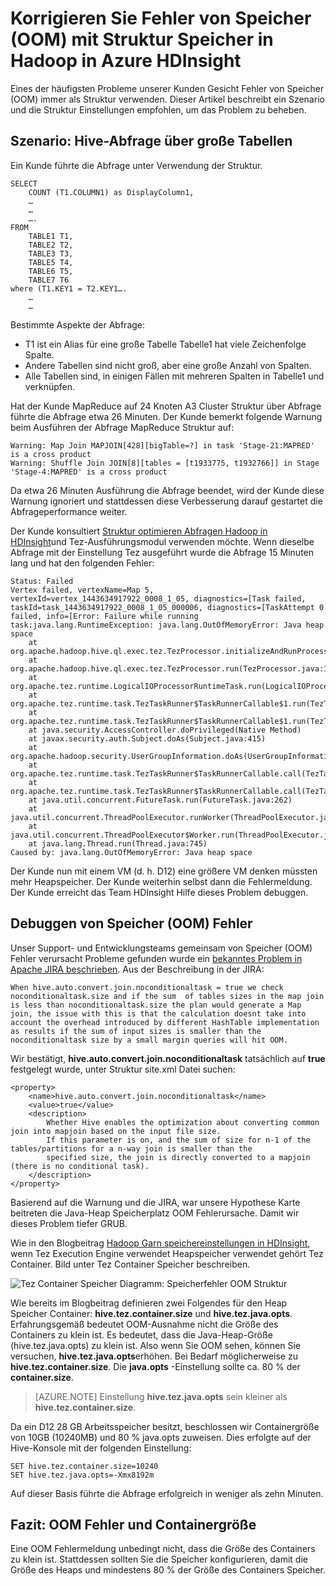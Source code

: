 <properties
    pageTitle="Speicherfehler (OOM) - Hive-Einstellungen | Microsoft Azure"
    description="Befestigen Sie nicht genügend Arbeitsspeicher (OOM) aus einer Abfrage Struktur Hadoop in HDInsight. Das Szenario ist eine Abfrage über viele große Tabellen."
    keywords="aus Speicher Fehler OOM Hive-Einstellungen"
    services="hdinsight"
    documentationCenter=""
    authors="rashimg"
    manager="jhubbard"
    editor="cgronlun"/>

<tags
    ms.service="hdinsight"
    ms.devlang="na"
    ms.topic="article"
    ms.tgt_pltfrm="na"
    ms.workload="big-data"
    ms.date="09/02/2016"
    ms.author="rashimg;jgao"/>

# <a name="fix-an-out-of-memory-oom-error-with-hive-memory-settings-in-hadoop-in-azure-hdinsight"></a>Korrigieren Sie Fehler von Speicher (OOM) mit Struktur Speicher in Hadoop in Azure HDInsight

Eines der häufigsten Probleme unserer Kunden Gesicht Fehler von Speicher (OOM) immer als Struktur verwenden. Dieser Artikel beschreibt ein Szenario und die Struktur Einstellungen empfohlen, um das Problem zu beheben.

## <a name="scenario-hive-query-across-large-tables"></a>Szenario: Hive-Abfrage über große Tabellen

Ein Kunde führte die Abfrage unter Verwendung der Struktur.

    SELECT
        COUNT (T1.COLUMN1) as DisplayColumn1,
        …
        …
        ….
    FROM
        TABLE1 T1,
        TABLE2 T2,
        TABLE3 T3,
        TABLE5 T4,
        TABLE6 T5,
        TABLE7 T6
    where (T1.KEY1 = T2.KEY1….
        …
        …

Bestimmte Aspekte der Abfrage:

* T1 ist ein Alias für eine große Tabelle Tabelle1 hat viele Zeichenfolge Spalte.
* Andere Tabellen sind nicht groß, aber eine große Anzahl von Spalten.
* Alle Tabellen sind, in einigen Fällen mit mehreren Spalten in Tabelle1 und verknüpfen.

Hat der Kunde MapReduce auf 24 Knoten A3 Cluster Struktur über Abfrage führte die Abfrage etwa 26 Minuten. Der Kunde bemerkt folgende Warnung beim Ausführen der Abfrage MapReduce Struktur auf:

    Warning: Map Join MAPJOIN[428][bigTable=?] in task 'Stage-21:MAPRED' is a cross product
    Warning: Shuffle Join JOIN[8][tables = [t1933775, t1932766]] in Stage 'Stage-4:MAPRED' is a cross product

Da etwa 26 Minuten Ausführung die Abfrage beendet, wird der Kunde diese Warnung ignoriert und stattdessen diese Verbesserung darauf gestartet die Abfrageperformance weiter.

Der Kunde konsultiert [Struktur optimieren Abfragen Hadoop in HDInsight](hdinsight-hadoop-optimize-hive-query.md)und Tez-Ausführungsmodul verwenden möchte. Wenn dieselbe Abfrage mit der Einstellung Tez ausgeführt wurde die Abfrage 15 Minuten lang und hat den folgenden Fehler:

    Status: Failed
    Vertex failed, vertexName=Map 5, vertexId=vertex_1443634917922_0008_1_05, diagnostics=[Task failed, taskId=task_1443634917922_0008_1_05_000006, diagnostics=[TaskAttempt 0 failed, info=[Error: Failure while running task:java.lang.RuntimeException: java.lang.OutOfMemoryError: Java heap space
        at
    org.apache.hadoop.hive.ql.exec.tez.TezProcessor.initializeAndRunProcessor(TezProcessor.java:172)
        at org.apache.hadoop.hive.ql.exec.tez.TezProcessor.run(TezProcessor.java:138)
        at
    org.apache.tez.runtime.LogicalIOProcessorRuntimeTask.run(LogicalIOProcessorRuntimeTask.java:324)
        at
    org.apache.tez.runtime.task.TezTaskRunner$TaskRunnerCallable$1.run(TezTaskRunner.java:176)
        at
    org.apache.tez.runtime.task.TezTaskRunner$TaskRunnerCallable$1.run(TezTaskRunner.java:168)
        at java.security.AccessController.doPrivileged(Native Method)
        at javax.security.auth.Subject.doAs(Subject.java:415)
        at org.apache.hadoop.security.UserGroupInformation.doAs(UserGroupInformation.java:1628)
        at
    org.apache.tez.runtime.task.TezTaskRunner$TaskRunnerCallable.call(TezTaskRunner.java:168)
        at
    org.apache.tez.runtime.task.TezTaskRunner$TaskRunnerCallable.call(TezTaskRunner.java:163)
        at java.util.concurrent.FutureTask.run(FutureTask.java:262)
        at java.util.concurrent.ThreadPoolExecutor.runWorker(ThreadPoolExecutor.java:1145)
        at java.util.concurrent.ThreadPoolExecutor$Worker.run(ThreadPoolExecutor.java:615)
        at java.lang.Thread.run(Thread.java:745)
    Caused by: java.lang.OutOfMemoryError: Java heap space

Der Kunde nun mit einem VM (d. h. D12) eine größere VM denken müssten mehr Heapspeicher. Der Kunde weiterhin selbst dann die Fehlermeldung. Der Kunde erreicht das Team HDInsight Hilfe dieses Problem debuggen.

## <a name="debug-the-out-of-memory-oom-error"></a>Debuggen von Speicher (OOM) Fehler

Unser Support- und Entwicklungsteams gemeinsam von Speicher (OOM) Fehler verursacht Probleme gefunden wurde ein [bekanntes Problem in Apache JIRA beschrieben](https://issues.apache.org/jira/browse/HIVE-8306). Aus der Beschreibung in der JIRA:

    When hive.auto.convert.join.noconditionaltask = true we check noconditionaltask.size and if the sum  of tables sizes in the map join is less than noconditionaltask.size the plan would generate a Map join, the issue with this is that the calculation doesnt take into account the overhead introduced by different HashTable implementation as results if the sum of input sizes is smaller than the noconditionaltask size by a small margin queries will hit OOM.

Wir bestätigt, **hive.auto.convert.join.noconditionaltask** tatsächlich auf **true** festgelegt wurde, unter Struktur site.xml Datei suchen:

    <property>
        <name>hive.auto.convert.join.noconditionaltask</name>
        <value>true</value>
        <description>
            Whether Hive enables the optimization about converting common join into mapjoin based on the input file size.
            If this parameter is on, and the sum of size for n-1 of the tables/partitions for a n-way join is smaller than the
            specified size, the join is directly converted to a mapjoin (there is no conditional task).
        </description>
    </property>

Basierend auf die Warnung und die JIRA, war unsere Hypothese Karte beitreten die Java-Heap Speicherplatz OOM Fehlerursache. Damit wir dieses Problem tiefer GRUB.

Wie in den Blogbeitrag [Hadoop Garn speichereinstellungen in HDInsight](http://blogs.msdn.com/b/shanyu/archive/2014/07/31/hadoop-yarn-memory-settings-in-hdinsigh.aspx), wenn Tez Execution Engine verwendet Heapspeicher verwendet gehört Tez Container. Bild unter Tez Container Speicher beschreiben.

![Tez Container Speicher Diagramm: Speicherfehler OOM Struktur](./media/hdinsight-hadoop-hive-out-of-memory-error-oom/hive-out-of-memory-error-oom-tez-container-memory.png)


Wie bereits im Blogbeitrag definieren zwei Folgendes für den Heap Speicher Container: **hive.tez.container.size** und **hive.tez.java.opts**. Erfahrungsgemäß bedeutet OOM-Ausnahme nicht die Größe des Containers zu klein ist. Es bedeutet, dass die Java-Heap-Größe (hive.tez.java.opts) zu klein ist. Also wenn Sie OOM sehen, können Sie versuchen, **hive.tez.java.opts**erhöhen. Bei Bedarf möglicherweise zu **hive.tez.container.size**. Die **java.opts** -Einstellung sollte ca. 80 % der **container.size**.

> [AZURE.NOTE]  Einstellung **hive.tez.java.opts** sein kleiner als **hive.tez.container.size**.

Da ein D12 28 GB Arbeitsspeicher besitzt, beschlossen wir Containergröße von 10GB (10240MB) und 80 % java.opts zuweisen. Dies erfolgte auf der Hive-Konsole mit der folgenden Einstellung:

    SET hive.tez.container.size=10240
    SET hive.tez.java.opts=-Xmx8192m

Auf dieser Basis führte die Abfrage erfolgreich in weniger als zehn Minuten.

## <a name="conclusion-oom-errors-and-container-size"></a>Fazit: OOM Fehler und Containergröße

Eine OOM Fehlermeldung unbedingt nicht, dass die Größe des Containers zu klein ist. Stattdessen sollten Sie die Speicher konfigurieren, damit die Größe des Heaps und mindestens 80 % der Größe des Containers Speicher.

